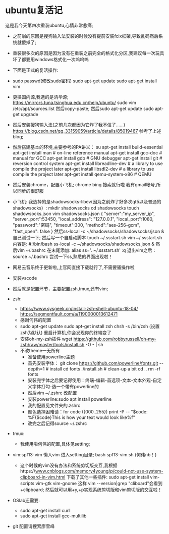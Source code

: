# ubuntu复活记
这是我今天第四次重装ubuntu,心情非常悲痛;
- 之前崩的原因是搜狗输入法安装的时候没有提前安装fcix框架,导致乱码然后系统就傻掉了;
- 重装很多次的原因是因为没有在重装之前完全的格式化分区,我建议每一次玩具坏了都要用windows格式化一次呜呜呜
- 下面是正式的复活操作:
-   sudo passwd(修改sudo密码)
    sudo apt-get update
   sudo apt-get install vim
- 更换国内源,我选的是清华源;
  https://mirrors.tuna.tsinghua.edu.cn/help/ubuntu/
  sudo vim /etc/apt/sources.list
  然后copy-paste;
  然后sudo apt-get update
  sudo apt-get upgrade
- 然后安装搜狗输入法(之前几次都因为它炸了我不信了……)
  https://blog.csdn.net/qq_33159059/article/details/85019467
  参考了上述blog;
- 然后搭建基本的环境,主要参考的PA讲义：
  su
  apt-get install build-essential
  apt-get install man                # on-line reference manual
  apt-get install gcc-doc            # manual for GCC
  apt-get install gdb                # GNU debugger
  apt-get install git                # reversion control system
  apt-get install libreadline-dev    # a library to use compile the project later
  apt-get install libsdl2-dev        # a library to use compile the project later
  apt-get install qemu-system-x86    # QEMU

- 然后安装chrome，配置小飞机;
  chrome bing 搜索就行啦
  我有gmail帐号,所以同步的很舒服

- 小飞机:
  我选择的是shadowsocks-libev(因为之前炸了好多次qt5以及普通的shadowsocks）:
  mkdir shadowsocks
  cd shadowsocks
  touch shadowsocks.json
  vim shadowsocks.json
  {
    "server":"my\_server\_ip",
    "server_port":53450,
    "local_address": "127.0.0.1",
    "local_port":1080,
    "password":"密码",
    "timeout":300,
    "method":"aes-256-gcm",
    "fast_open": false
  }
  然后ss-local -c ~/shadowsocks/shadowsocks/json & 
  自己测试一下;
  然后写一个自启动脚本
  touch ~/.ssstart.sh
  vim ~/.ssstart.sh
  内容是:
    #!/bin/bash
    ss-local -c ~/shadowsocks/shadowsocks.json &
  然后vim ~/.bashrc
  在末尾添加:
  alias ss='. ~/.ssstart.sh'
  :q
  退出vim之后：
  source ~/.bashrc
  尝试一下ss,熟悉的界面出现啦！



- 网易云音乐终于更新啦,上官网直接下载就行了,不需要骚操作啦
- 安装vscode
- 然后就是配置环节，主要配置zsh,tmux,还有vim;
- zsh:
  - https://www.sysgeek.cn/install-zsh-shell-ubuntu-18-04/  https://segmentfault.com/a/1190000013612471
  - 感谢何伟的配置
  - sudo apt-get update
	sudo apt-get install zsh
	chsh -s /bin/zsh (设置zsh为默认)
	重启计算机,你会发现你的终端变了
  - 安装oh-my-zsh插件
    wget https://github.com/robbyrussell/oh-my-zsh/raw/master/tools/install.sh -O - | sh
  - 不改theme一无所有
	- 准备使用powerline主题
	- 首先安装字体：
	  git clone https://github.com/powerline/fonts.git --depth=1
    \# install
    cd fonts
    ./install.sh
    \# clean-up a bit
    cd ..
    rm -rf fonts
	- 安装完字体之后要记得使用：终端-编辑-首选项-文本-文本外观-自定义字体打勾-选一个带有powerline的	
	- 然后vim ~/.zshrc 改配置
	- 安装powerline:sudo apt install powerline 
	- 我的配置见文件夹的.zshrc	
	- 颜色选择困难请：for code ({000..255}) print -P -- "$code: %F{$code}This is how your text would look like%f"
	- 改完之后记得source ~/.zshrc
- tmux:
	- 我使用啦何伟的配置,具体见setting;
- vim:spf13-vim 懒人vim
  进入setting目录;
  bash spf13-vim.sh
  (何伟nb！)
  - 这个时候的vim没有办法和系统剪切版交互,我根据https://www.cnblogs.com/memory4young/p/could-not-use-system-clipboard-in-vim.html
  下载了其他一些插件:
    sudo apt-get install vim-scripts vim-gtk vim-gnome
  这样 vim --version|grep "cliboard"会看到+clipboard;
  然后就可以用+y,+p实现系统剪切版和vim剪切版的交互啦！
- OSlab还需要:
  - sudo apt-get install curl
  - sudo apt-get install  gcc-multilib
- git 配置请搜索廖雪峰




